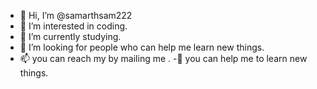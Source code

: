 - 👋 Hi, I’m @samarthsam222
- 👀 I’m interested in coding.
- 🌱 I’m currently studying.
- 💞️ I’m looking for people who can help me learn new things.
- 📫 you can reach my by mailing me .
-📖 you can help me to learn new things.
<!---
samarthsam222/samarthsam222 is a ✨ special ✨ repository because its `README.md` (this file) appears on your GitHub profile.
You can click the Preview link to take a look at your changes.
--->
